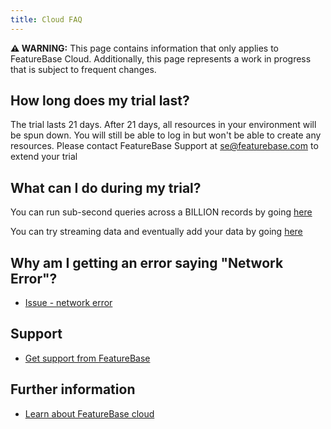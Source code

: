 ```yaml
---
title: Cloud FAQ
---
```


 **⚠ WARNING:** This page contains information that only applies to FeatureBase Cloud. Additionally, this page represents a work in progress that is subject to frequent changes.

## How long does my trial last?

The trial lasts 21 days. After 21 days, all resources in your environment will be spun down. You will still be able to log in but won't be able to create any resources. Please contact FeatureBase Support at [se@featurebase.com](mailto:se@featurebase.com) to extend your trial

## What can I do during my trial?

You can run sub-second queries across a BILLION records by going [here](/cloud/cloud-setup/cloud-quickstart-guide)

You can try streaming data and eventually add your data by going [here](/cloud/cloud-data-ingestion/streaming-https-endpoint/cloud-streaming-quickstart)

## Why am I getting an error saying "Network Error"?

* [Issue - network error](/cloud/cloud-issues/issue-network-error-on-query)

## Support

* [Get support from FeatureBase](https://www.featurebase.com/contact-us)

## Further information

* [Learn about FeatureBase cloud](/cloud/cloud-introduction)
